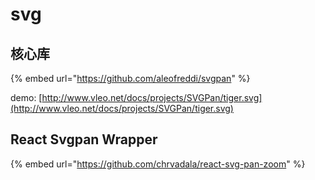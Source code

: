 # svg

## 核心库

{% embed url="https://github.com/aleofreddi/svgpan" %}

demo: [http://www.vleo.net/docs/projects/SVGPan/tiger.svg](http://www.vleo.net/docs/projects/SVGPan/tiger.svg)

## React Svgpan Wrapper

{% embed url="https://github.com/chrvadala/react-svg-pan-zoom" %}

